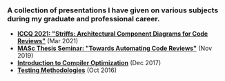 ### A collection of presentations I have given on various subjects during my graduate and professional career.

- **[ICCQ 2021: "Striffs: Architectural Component Diagrams for Code Reviews"](ICCQ_Striffs_Presentation_.pdf)** (Mar 2021)
- **[MASc Thesis Seminar: "Towards Automating Code Reviews"](Thesis_Seminar_Presentation.pdf)** (Nov 2019)
- **[Introduction to Compiler Optimization](IntroductionToCompilerOptimization.pdf)** (Dec 2017)
- **[Testing Methodologies](Testing.pdf)** (Oct 2016)

